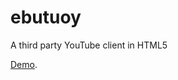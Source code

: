 # ebutuoy
A third party YouTube client in HTML5

<a href="https://ruochenj001.github.io/ytunbl/">Demo</a>.
